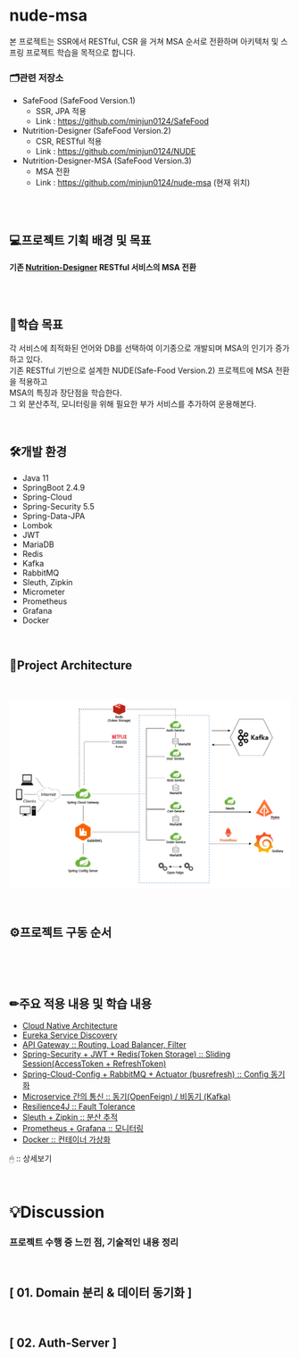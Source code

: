 # nude-msa

본 프로젝트는 SSR에서 RESTful, CSR 을 거쳐 MSA 순서로 전환하며 아키텍처 및 스프링 프로젝트 학습을 목적으로 합니다.

<h3>🗂관련 저장소</h3>

- SafeFood (SafeFood Version.1)
	- SSR, JPA 적용
    - Link : https://github.com/minjun0124/SafeFood
- Nutrition-Designer (SafeFood Version.2)
	- CSR, RESTful 적용
    - Link : https://github.com/minjun0124/NUDE 
- Nutrition-Designer-MSA (SafeFood Version.3)
	- MSA 전환
    - Link : https://github.com/minjun0124/nude-msa (현재 위치)


<br>
<br>

**💻프로젝트 기획 배경 및 목표**
---

**기존 [Nutrition-Designer](https://github.com/minjun0124/NUDE) RESTful 서비스의 MSA 전환**

<br>
<br>

**🎯학습 목표**
---
각 서비스에 최적화된 언어와 DB를 선택하여 이기종으로 개발되며 MSA의 인기가 증가하고 있다.</br>
기존 RESTful 기반으로 설계한 NUDE(Safe-Food Version.2) 프로젝트에 MSA 전환을 적용하고</br>
MSA의 특징과 장단점을 학습한다.</br>
그 외 분산추적, 모니터링을 위해 필요한 부가 서비스를 추가하여 운용해본다.</br>

<br>

**🛠개발 환경**
---
- Java 11
- SpringBoot 2.4.9
- Spring-Cloud
- Spring-Security 5.5
- Spring-Data-JPA
- Lombok
- JWT
- MariaDB
- Redis
- Kafka
- RabbitMQ
- Sleuth, Zipkin
- Micrometer
- Prometheus
- Grafana
- Docker

<br>

**📰Project Architecture**
---

<br>

<img src="/readme_ref/NUDE-MSA-ARCH.PNG" title="MSA_ARCH" alt="MSA_ARCH"></img>

<br>

**⚙프로젝트 구동 순서**
---

<br>
<br><br>


**✏주요 적용 내용 및 학습 내용**
---

- [Cloud Native Architecture](./readme_ref/CloudNative.md)
- [Eureka Service Discovery](./readme_ref/Eureka.md)
- [API Gateway :: Routing, Load Balancer, Filter](./readme_ref/SpringCloudGateway.md)
- [Spring-Security + JWT + Redis(Token Storage) :: Sliding Session(AccessToken + RefreshToken)](./readme_ref/AuthServer.md)
- [Spring-Cloud-Config + RabbitMQ + Actuator (busrefresh) :: Config 동기화](./readme_ref/SpringConfig.md)
- [Microservice 간의 통신 :: 동기(OpenFeign) / 비동기 (Kafka)](./readme_ref/MicroserviceCommunication.md)
- [Resilience4J :: Fault Tolerance](./readme_ref/Resilience4J.md)
- [Sleuth + Zipkin :: 분산 추적](./readme_ref/DistributedTracing.md)
- [Prometheus + Grafana :: 모니터링](./readme_ref/Monitoring.md)
- [Docker :: 컨테이너 가상화](./readme_ref/Docker.md)

🖱 :: 상세보기

<br>

# 💡Discussion

<h3>프로젝트 수행 중 느낀 점, 기술적인 내용 정리</h3>
<br>

[ 01. Domain 분리 & 데이터 동기화 ]
---



<br>

[ 02. Auth-Server ]
---


